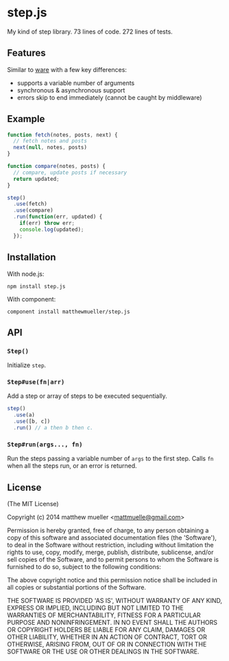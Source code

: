 
# step.js

  My kind of step library. 73 lines of code. 272 lines of tests.

## Features

  Similar to [ware](https://github.com/segmentio/ware) with a few key differences:

  * supports a variable number of arguments
  * synchronous & asynchronous support
  * errors skip to end immediately (cannot be caught by middleware)

## Example

```js
function fetch(notes, posts, next) {
  // fetch notes and posts
  next(null, notes, posts)
}

function compare(notes, posts) {
  // compare, update posts if necessary
  return updated;
}

step()
  .use(fetch)
  .use(compare)
  .run(function(err, updated) {
    if(err) throw err;
    console.log(updated);  
  });
```

## Installation

With node.js:

    npm install step.js

With component:

    component install matthewmueller/step.js

## API

### `Step()`

  Initialize `step`.

### `Step#use(fn|arr)`

  Add a step or array of steps to be executed sequentially.

```js
step()
  .use(a)
  .use([b, c])
  .run() // a then b then c.
```

### `Step#run(args..., fn)`

Run the steps passing a variable number of `args` to the first step. 
Calls `fn` when all the steps run, or an error is returned.

## License

(The MIT License)

Copyright (c) 2014 matthew mueller &lt;mattmuelle@gmail.com&gt;

Permission is hereby granted, free of charge, to any person obtaining
a copy of this software and associated documentation files (the
'Software'), to deal in the Software without restriction, including
without limitation the rights to use, copy, modify, merge, publish,
distribute, sublicense, and/or sell copies of the Software, and to
permit persons to whom the Software is furnished to do so, subject to
the following conditions:

The above copyright notice and this permission notice shall be
included in all copies or substantial portions of the Software.

THE SOFTWARE IS PROVIDED 'AS IS', WITHOUT WARRANTY OF ANY KIND,
EXPRESS OR IMPLIED, INCLUDING BUT NOT LIMITED TO THE WARRANTIES OF
MERCHANTABILITY, FITNESS FOR A PARTICULAR PURPOSE AND NONINFRINGEMENT.
IN NO EVENT SHALL THE AUTHORS OR COPYRIGHT HOLDERS BE LIABLE FOR ANY
CLAIM, DAMAGES OR OTHER LIABILITY, WHETHER IN AN ACTION OF CONTRACT,
TORT OR OTHERWISE, ARISING FROM, OUT OF OR IN CONNECTION WITH THE
SOFTWARE OR THE USE OR OTHER DEALINGS IN THE SOFTWARE.
